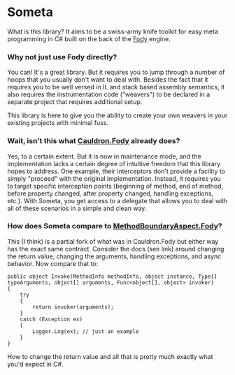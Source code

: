 # Someta

What is this library?  It aims to be a swiss-army knife toolkit for easy meta programming in C# built on the back of the [Fody](https://github.com/Fody/Fody) engine.

### Why not just use Fody directly?
You can!  It's a great library.  But it requires you to jump through a number of hoops that you usually don't want to deal with.  Besides the fact that it requires you to be well versed in IL and stack based assembly semantics, it also requires the instrumentation code ("weavers") to be declared in a separate project that requires additional setup.

This library is here to give you the ability to create your own weavers in your existing projects with minimal fuss.

### Wait, isn't this what [Cauldron.Fody](https://github.com/Capgemini/Cauldron/tree/master/Fody) already does?

Yes, to a certain extent.  But it is now in maintenance mode, and the implementation lacks a certain degree of intuitive freedom that this library hopes to address.  One example, their interceptors don't provide a facility to simply "proceed" with the original implementation.  Instead, it requires you to target specific interception points (beginning of method, end of method, before property changed, after property changed, handling exceptions, etc.).  With Someta, you get access to a delegate that allows you to deal with all of these scenarios in a simple and clean way.

### How does Someta compare to [MethodBoundaryAspect.Fody](https://github.com/vescon/MethodBoundaryAspect.Fody)?

This (I think) is a partial fork of what was in Cauldron.Fody but either way has the exact same contract.  Consider the docs (see link) around changing the return value, changing the arguments, handling exceptions, and async behavior.  Now compare that to:

```
public object Invoke(MethodInfo methodInfo, object instance, Type[] typeArguments, object[] arguments, Func<object[], object> invoker)
{
    try 
    {
        return invoker(arguments);
    }
    catch (Exception ex)
    {
        Logger.Log(ex); // just an example
    }
}
```

How to change the return value and all that is pretty much exactly what you'd expect in C#.
